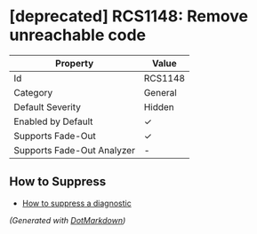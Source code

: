 # \[deprecated\] RCS1148: Remove unreachable code

| Property                    | Value    |
| --------------------------- | -------- |
| Id                          | RCS1148  |
| Category                    | General  |
| Default Severity            | Hidden   |
| Enabled by Default          | &#x2713; |
| Supports Fade\-Out          | &#x2713; |
| Supports Fade\-Out Analyzer | \-       |

## How to Suppress

* [How to suppress a diagnostic](../HowToConfigureAnalyzers#how-to-suppress-a-diagnostic)

*\(Generated with [DotMarkdown](http://github.com/JosefPihrt/DotMarkdown)\)*